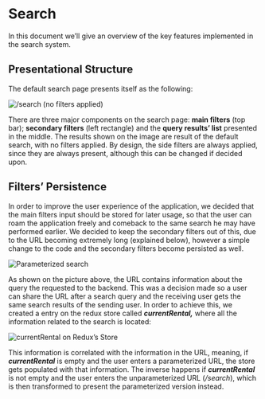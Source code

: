 # Search
In this document we’ll give an overview of the key features implemented in the search system.


## Presentational Structure

The default search page presents itself as the following:

![/search (no filters applied)](https://d2mxuefqeaa7sj.cloudfront.net/s_9783C50D3195F5D443F1ACA9D2C05F2CB57E18C64A161FF299835A915A784883_1527674460416_Screen+Shot+2018-05-30+at+11.00.27.png)


There are three major components on the search page: **main filters** (top bar); **secondary filters** (left rectangle) and the **query results’ list** presented in the middle. The results shown on the image are result of the default search, with no filters applied. By design, the side filters are always applied, since they are always present, although this can be changed if decided upon.

## Filters’ Persistence

In order to improve the user experience of the application, we decided that the main filters input should be stored for later usage, so that the user can roam the application freely and comeback to the same search he may have performed earlier. We decided to keep the secondary filters out of this, due to the URL becoming extremely long (explained below), however a simple change to the code and the secondary filters become persisted as well.


![Parameterized search](https://d2mxuefqeaa7sj.cloudfront.net/s_9783C50D3195F5D443F1ACA9D2C05F2CB57E18C64A161FF299835A915A784883_1527688118224_Screen+Shot+2018-05-30+at+14.48.25.png)


As shown on the picture above, the URL contains information about the query the requested to the backend. This was a decision made so a user can share the URL after a search query and the receiving user gets the same search results of the sending user. 
In order to achieve this, we created a entry on the redux store called ***currentRental,*** where all the information related to the search is located:

![currentRental on Redux’s Store](https://d2mxuefqeaa7sj.cloudfront.net/s_9783C50D3195F5D443F1ACA9D2C05F2CB57E18C64A161FF299835A915A784883_1527688122708_Screen+Shot+2018-05-30+at+14.48.13.png)


This information is correlated with the information in the URL, meaning, if ***currentRental*** is empty and the user enters a parameterized URL, the store gets populated with that information. The inverse happens if ***currentRental*** is not empty and the user enters the unparameterized URL (*/search*), which is then transformed to present the parameterized version instead.


